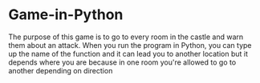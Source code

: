 # Game-in-Python
The purpose of this game is to go to every room in the castle and warn them about an attack. When you run the program in Python, you can type up the name of the function and it can lead you to another location but it depends where you are because in one room you're allowed to go to another depending on direction
